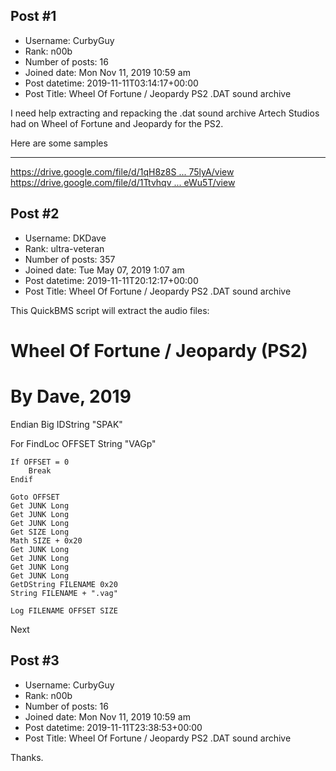 ## Post #1
- Username: CurbyGuy
- Rank: n00b
- Number of posts: 16
- Joined date: Mon Nov 11, 2019 10:59 am
- Post datetime: 2019-11-11T03:14:17+00:00
- Post Title: Wheel Of Fortune / Jeopardy PS2 .DAT sound archive

I need help extracting and repacking the .dat sound archive Artech Studios had on Wheel of Fortune and Jeopardy for the PS2.

Here are some samples
________________________________
[https://drive.google.com/file/d/1qH8z8S ... 75lyA/view](https://drive.google.com/file/d/1qH8z8Sx2_tBssS7n6flknA_YArN75lyA/view) 
[https://drive.google.com/file/d/1Ttvhqv ... eWu5T/view](https://drive.google.com/file/d/1TtvhqvqSAqV0nMLJIyz1dVaWwCZeWu5T/view)
## Post #2
- Username: DKDave
- Rank: ultra-veteran
- Number of posts: 357
- Joined date: Tue May 07, 2019 1:07 am
- Post datetime: 2019-11-11T20:12:17+00:00
- Post Title: Wheel Of Fortune / Jeopardy PS2 .DAT sound archive

This QuickBMS script will extract the audio files:

# Wheel Of Fortune / Jeopardy (PS2)
# By Dave, 2019

Endian Big
IDString "SPAK"

For
	FindLoc OFFSET String "VAGp"

	If OFFSET = 0
		Break
	Endif

	Goto OFFSET
	Get JUNK Long
	Get JUNK Long
	Get JUNK Long
	Get SIZE Long
	Math SIZE + 0x20
	Get JUNK Long
	Get JUNK Long
	Get JUNK Long
	Get JUNK Long
	GetDString FILENAME 0x20
	String FILENAME + ".vag"

	Log FILENAME OFFSET SIZE

Next
## Post #3
- Username: CurbyGuy
- Rank: n00b
- Number of posts: 16
- Joined date: Mon Nov 11, 2019 10:59 am
- Post datetime: 2019-11-11T23:38:53+00:00
- Post Title: Wheel Of Fortune / Jeopardy PS2 .DAT sound archive

Thanks.
